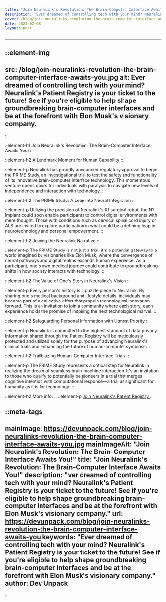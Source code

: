 ```yaml
---
title: "Join Neuralink's Revolution: The Brain-Computer Interface Awaits You!"
description: "Ever dreamed of controlling tech with your mind? Neuralink's Patient Registry is your ticket to the future! See if you're eligible to help shape groundbreaking brain-computer interfaces and be at the forefront with Elon Musk's visionary company."
cover: /blog/join-neuralinks-revolution-the-brain-computer-interface-awaits-you.jpg
date: 2023-02-08
layout: post
---
```

---

::element-img
---
src: /blog/join-neuralinks-revolution-the-brain-computer-interface-awaits-you.jpg
alt: Ever dreamed of controlling tech with your mind? Neuralink's Patient Registry is your ticket to the future! See if you're eligible to help shape groundbreaking brain-computer interfaces and be at the forefront with Elon Musk's visionary company.
---
::


::element-h1 
Join Neuralink's Revolution: The Brain-Computer Interface Awaits You!
::
 

 
::element-h2
A Landmark Moment for Human Capability
::

::element-p
Neuralink has proudly announced regulatory approval to begin the PRIME Study, an investigational trial to test the safety and functionality of its innovative brain-computer interface technology. This momentous venture opens doors for individuals with paralysis to navigate new levels of independence and interaction with technology.
::

::element-h2
The PRIME Study: A Leap into Neural Integration
::

::element-p
Utilizing the precision of Neuralink's R1 surgical robot, the N1 Implant could soon enable participants to control digital environments with mere thought. Those with conditions such as cervical spinal cord injury or ALS are invited to explore participation in what could be a defining leap in neurotechnology and personal empowerment.
::

::element-h2
Joining the Neuralink Narrative
::

::element-p
The PRIME Study is not just a trial; it's a potential gateway to a world imagined by visionaries like Elon Musk, where the convergence of neural pathways and digital realms expands human experience. As a participant, one's own medical journey could contribute to groundbreaking shifts in how society interacts with technology.
::

::element-h2
The Value of One's Story in Neuralink's Vision
::

::element-p
Every person's history is a puzzle piece to Neuralink. By sharing one's medical background and lifestyle details, individuals may become part of a collective effort that propels technological innovation forward. This is an invitation to join a community where each story, each experience holds the promise of inspiring the next technological marvel.
::

::element-h2
Safeguarding Personal Information with Utmost Priority
::

::element-p
Neuralink is committed to the highest standard of data privacy. Information shared through the Patient Registry will be meticulously protected and utilized solely for the purpose of advancing Neuralink's clinical trials and enhancing the future of human-computer symbiosis.
::

::element-h2
Trailblazing Human-Computer Interface Trials
::

::element-p
The PRIME Study represents a critical step for Neuralink in realizing the dream of seamless brain-machine interaction. It's an invitation to those who qualify to potentially be pioneers in a trial that merges cognitive intention with computational response—a trial as significant for humanity as it is for technology.
::


::element-h2
More info:
::
::element-p
[Join Neuralink's Patient Registry ](https://neuralink.com/patient-registry/) 
::


 


::meta-tags
---
mainImage: https://devunpack.com/blog/join-neuralinks-revolution-the-brain-computer-interface-awaits-you.jpg
mainImageAlt: "Join Neuralink's Revolution: The Brain-Computer Interface Awaits You!"
title: "Join Neuralink's Revolution: The Brain-Computer Interface Awaits You!"
description: "ver dreamed of controlling tech with your mind? Neuralink's Patient Registry is your ticket to the future! See if you're eligible to help shape groundbreaking brain-computer interfaces and be at the forefront with Elon Musk's visionary company."
url: https://devunpack.com/blog/join-neuralinks-revolution-the-brain-computer-interface-awaits-you
keywords: "Ever dreamed of controlling tech with your mind? Neuralink's Patient Registry is your ticket to the future! See if you're eligible to help shape groundbreaking brain-computer interfaces and be at the forefront with Elon Musk's visionary company."
author: Dev Unpack
---
::